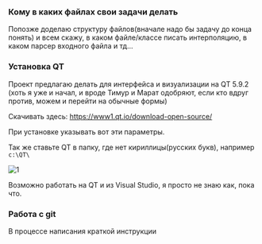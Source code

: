 ### Кому в каких файлах свои задачи делать

Попозже доделаю структуру файлов(вначале надо бы задачу до конца понять) и всем скажу, в каком файле/классе писать интерполяцию, в каком парсер входного файла и тд...

### Установка QT
Проект предлагаю делать для интерфейса и визуализации на QT 5.9.2 (хоть я уже и начал, и вроде Тимур и Марат одобряют, если кто вдруг против, можем и перейти на обычные формы) 

Скачивать здесь:
<a>https://www1.qt.io/download-open-source/</a>

При установке указывать вот эти параметры.

Так же ставьте QT в папку, где нет кириллицы(русских букв), например `c:\QT\`

![1](/uploads/43e0f2f141b5d7220bd718ac156379cd/1.PNG)

Возможно работать на QT и из Visual Studio, я просто не знаю как, пока что.

### Работа с git

В процессе написания краткой инструкции